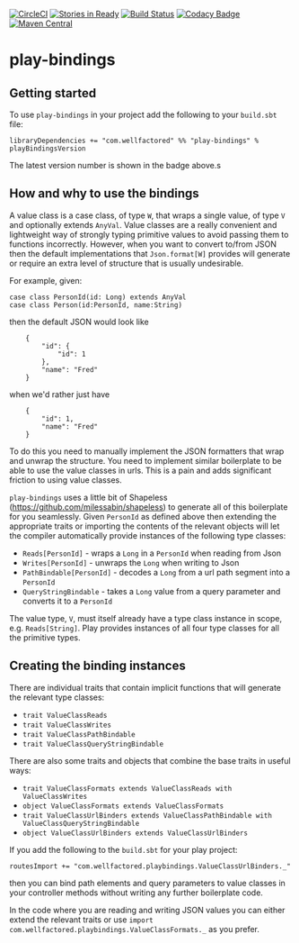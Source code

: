 [![CircleCI](https://circleci.com/gh/WellFactored/play-bindings.svg?style=svg)](https://circleci.com/gh/WellFactored/play-bindings)
[![Stories in Ready](https://badge.waffle.io/WellFactored/play-bindings.png?label=ready&title=Ready)](https://waffle.io/WellFactored/play-bindings)
[![Build Status](https://travis-ci.org/WellFactored/play-bindings.svg?branch=master)](https://travis-ci.org/WellFactored/play-bindings)
[![Codacy Badge](https://api.codacy.com/project/badge/Grade/bbd834e020d74efabee786d768c2d609)](https://www.codacy.com/app/doug/play-bindings?utm_source=github.com&amp;utm_medium=referral&amp;utm_content=WellFactored/play-bindings&amp;utm_campaign=Badge_Grade)
[![Maven Central](https://maven-badges.herokuapp.com/maven-central/com.wellfactored/play-bindings_2.11/badge.png)](https://maven-badges.herokuapp.com/maven-central/com.wellfactored/play-bindings_2.11)

# play-bindings

## Getting started

To use `play-bindings` in your project add the following to your `build.sbt` file:

```
libraryDependencies += "com.wellfactored" %% "play-bindings" % playBindingsVersion
```

The latest version number is shown in the badge above.s

## How and why to use the bindings 
A value class is a case class, of type `W`, that wraps a single value, of type `V` and optionally 
extends `AnyVal`. Value classes are a really convenient and lightweight way of strongly typing 
primitive values to avoid passing them to functions incorrectly. However, when you want to convert
to/from JSON then the default implementations that `Json.format[W]` provides will generate or
 require an extra level of structure that is usually undesirable.

For example, given:

    case class PersonId(id: Long) extends AnyVal
    case class Person(id:PersonId, name:String)

then the default JSON would look like
```
    {
        "id": {
            "id": 1
        },
        "name": "Fred"
    }
```

when we'd rather just have

```
    {
        "id": 1,
        "name": "Fred"
    }
```

To do this you need to manually implement the JSON formatters that wrap and unwrap the structure. You
need to implement similar boilerplate to be able to use the value classes in urls.
This is a pain and adds significant friction to using value classes.

`play-bindings` uses a little bit of Shapeless (https://github.com/milessabin/shapeless) 
to generate all of this boilerplate for you seamlessly. Given `PersonId` as defined above then extending 
the appropriate traits or importing the contents of the relevant objects will let the compiler automatically 
provide instances of the following type classes:

* `Reads[PersonId]` - wraps a `Long` in a `PersonId` when reading from Json
* `Writes[PersonId]` - unwraps the `Long` when writing to Json
* `PathBindable[PersonId]` - decodes a `Long` from a url path segment into a `PersonId`
* `QueryStringBindable` - takes a `Long` value from a query parameter and converts it to a `PersonId`

The value type, `V`, must itself already have a type class instance in scope, e.g. `Reads[String]`. Play provides instances
of all four type classes for all the primitive types.

## Creating the binding instances

There are individual traits that contain implicit functions that will generate the relevant
type classes:

* `trait ValueClassReads`
* `trait ValueClassWrites`
* `trait ValueClassPathBindable`
* `trait ValueClassQueryStringBindable`

There are also some traits and objects that combine the base traits in useful ways:

* `trait ValueClassFormats extends ValueClassReads with ValueClassWrites`
* `object ValueClassFormats extends ValueClassFormats`
* `trait ValueClassUrlBinders extends ValueClassPathBindable with ValueClassQueryStringBindable`
* `object ValueClassUrlBinders extends ValueClassUrlBinders`

If you add the following to the `build.sbt` for your play project:

    routesImport += "com.wellfactored.playbindings.ValueClassUrlBinders._"

then you can bind path elements and query parameters to value classes in your controller methods
without writing any further boilerplate code.

In the code where you are reading and writing JSON values you can either extend the relevant traits
or use `import com.wellfactored.playbindings.ValueClassFormats._` as you prefer.
